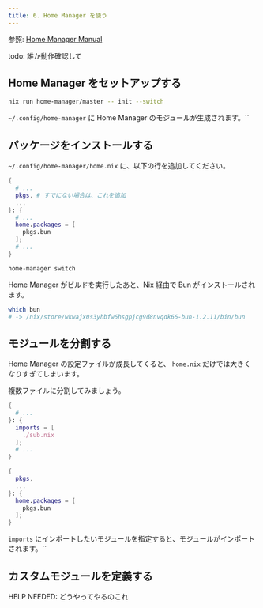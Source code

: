 ```yaml
---
title: 6. Home Manager を使う
---
```


参照: [Home Manager Manual](https://nix-community.github.io/home-manager/)

todo: 誰か動作確認して

## Home Manager をセットアップする

```sh
nix run home-manager/master -- init --switch
```

`~/.config/home-manager` に Home Manager のモジュールが生成されます。``

## パッケージをインストールする

`~/.config/home-manager/home.nix` に、以下の行を追加してください。

```nix
{
  # ...
  pkgs, # すでにない場合は、これを追加
  ...
}: {
  # ...
  home.packages = [
    pkgs.bun
  ];
  # ...
}
```

```sh
home-manager switch
```

Home Manager がビルドを実行したあと、Nix 経由で Bun がインストールされます。

```sh
which bun
# -> /nix/store/wkwajx0s3yhbfw6hsgpjcg9d8nvqdk66-bun-1.2.11/bin/bun
```

## モジュールを分割する

Home Manager の設定ファイルが成長してくると、 `home.nix` だけでは大きくなりすぎてしまいます。

複数ファイルに分割してみましょう。

```nix title="home.nix"
{
  # ...
}: {
  imports = [
    ./sub.nix
  ];
  # ...
}
```

```nix title="sub.nix"
{
  pkgs,
  ...
}: {
  home.packages = [
    pkgs.bun
  ];
}
```

`imports` にインポートしたいモジュールを指定すると、モジュールがインポートされます。``

## カスタムモジュールを定義する

HELP NEEDED: どうやってやるのこれ
